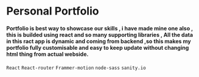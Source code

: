 # Personal Portfolio 
#### Portfolio is best way to showcase our skills , i have made mine one also , this is builded using react and so many supporting libraries , All the data in this ract app is dynamic and coming from backend ,so this  makes my portfolio  fully customisable and easy to keep update without changing html thing from actual webside.

`React` `React-router` `Frammer-motion` `node-sass` `sanity.io`
